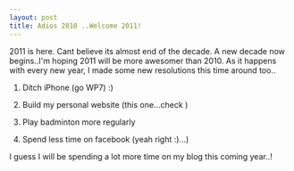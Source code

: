 ```yaml
---
layout: post
title: Adios 2010 ..Welcome 2011!
---
```

2011 is here. Cant believe its almost end of the decade. A new decade now begins..I'm hoping 2011 will be more awesomer than 2010. As it happens with every new year, I made some new resolutions this time around too..

1. Ditch iPhone (go WP7) :)

2. Build my personal website  (this one...check )

3. Play badminton more regularly

4. Spend less time on facebook (yeah right :)...)

 

I guess I will be spending a lot more time on my blog this coming year..! 
